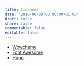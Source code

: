 ```yaml
---
title: Licenses
date: "2018-06-28T00:00:00+01:00"
draft: false
share: false
commentable: false
editable: false
---
```

- [Wowchemy](https://github.com/wowchemy/wowchemy-hugo-modules)
- [Font Awesome](https://fontawesome.com/license/free)
- [Hugo](https://gohugo.io/)